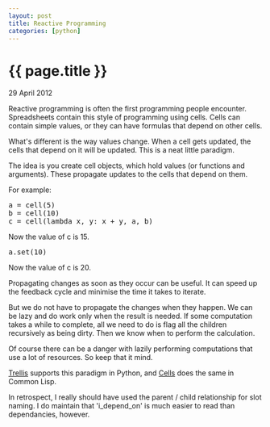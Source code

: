 ```yaml
---
layout: post
title: Reactive Programming
categories: [python]
---
```


{{ page.title }}
================
<p class="meta">29 April 2012</p>

Reactive programming is often the first programming people encounter. Spreadsheets contain this style of programming using cells. Cells can contain simple values, or they can have formulas that depend on other cells.

What's different is the way values change. When a cell gets updated, the cells that depend on it will be updated. This is a neat little paradigm.

The idea is you create cell objects, which hold values (or functions and arguments). These propagate updates to the cells that depend on them.

For example:

<pre>a = cell(5)
b = cell(10)
c = cell(lambda x, y: x + y, a, b)</pre>
Now the value of c is 15.
<pre>a.set(10)</pre>
Now the value of c is 20.

Propagating changes as soon as they occur can be useful. It can speed up the feedback cycle and minimise the time it takes to iterate.

But we do not have to propagate the changes when they happen. We can be lazy and do work only when the result is needed. If some computation takes a while to complete, all we need to do is flag all the children recursively as being dirty. Then we know when to perform the calculation.

Of course there can be a danger with lazily performing computations that use a lot of resources. So keep that it mind.

<script src="https://gist.github.com/648874.js?file=cell.py"></script>

<a href="http://pypi.python.org/pypi/Trellis" title="Trellis">Trellis</a> supports this paradigm in Python, and <a href="http://common-lisp.net/project/cells/" title="Cells">Cells</a> does the same in Common Lisp.

<div class="footnote">In retrospect, I really should have used the parent / child relationship for slot naming. I do maintain that 'i_depend_on' is much easier to read than dependancies, however.</div>
